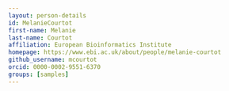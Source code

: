 ```yaml
---
layout: person-details
id: MelanieCourtot
first-name: Melanie
last-name: Courtot
affiliation: European Bioinformatics Institute
homepage: https://www.ebi.ac.uk/about/people/melanie-courtot
github_username: mcourtot
orcid: 0000-0002-9551-6370
groups: [samples]
---
```

